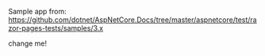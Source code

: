 Sample app from: https://github.com/dotnet/AspNetCore.Docs/tree/master/aspnetcore/test/razor-pages-tests/samples/3.x

change me!